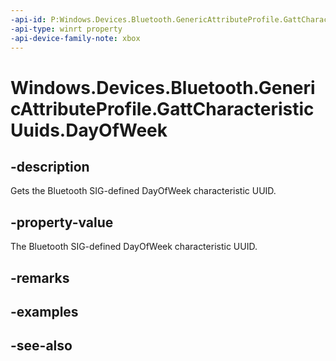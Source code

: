 ```yaml
---
-api-id: P:Windows.Devices.Bluetooth.GenericAttributeProfile.GattCharacteristicUuids.DayOfWeek
-api-type: winrt property
-api-device-family-note: xbox
---
```


<!-- Property syntax
public System.Guid DayOfWeek { get; }
-->

# Windows.Devices.Bluetooth.GenericAttributeProfile.GattCharacteristicUuids.DayOfWeek

## -description
Gets the Bluetooth SIG-defined DayOfWeek characteristic UUID.

## -property-value
The Bluetooth SIG-defined DayOfWeek characteristic UUID.

## -remarks

## -examples

## -see-also
